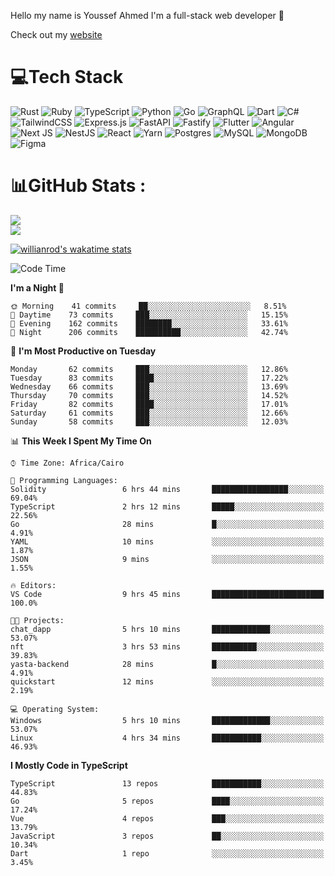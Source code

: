Hello my name is Youssef Ahmed I'm a full-stack web developer 👋

Check out my [website](https://youssefahmed.vercel.app)
 
# 💻Tech Stack

![Rust](https://img.shields.io/badge/rust-%23000000.svg?style=for-the-badge&logo=rust&logoColor=white) ![Ruby](https://img.shields.io/badge/ruby-%23CC342D.svg?style=for-the-badge&logo=ruby&logoColor=white) ![TypeScript](https://img.shields.io/badge/typescript-%23007ACC.svg?style=for-the-badge&logo=typescript&logoColor=white) ![Python](https://img.shields.io/badge/python-3670A0?style=for-the-badge&logo=python&logoColor=ffdd54) ![Go](https://img.shields.io/badge/go-%2300ADD8.svg?style=for-the-badge&logo=go&logoColor=white) ![GraphQL](https://img.shields.io/badge/-GraphQL-E10098?style=for-the-badge&logo=graphql&logoColor=white) ![Dart](https://img.shields.io/badge/dart-%230175C2.svg?style=for-the-badge&logo=dart&logoColor=white) ![C#](https://img.shields.io/badge/c%23-%23239120.svg?style=for-the-badge&logo=c-sharp&logoColor=white) ![TailwindCSS](https://img.shields.io/badge/tailwindcss-%2338B2AC.svg?style=for-the-badge&logo=tailwind-css&logoColor=white) ![Express.js](https://img.shields.io/badge/express.js-%23404d59.svg?style=for-the-badge&logo=express&logoColor=%2361DAFB) ![FastAPI](https://img.shields.io/badge/FastAPI-005571?style=for-the-badge&logo=fastapi) ![Fastify](https://img.shields.io/badge/fastify-%23000000.svg?style=for-the-badge&logo=fastify&logoColor=white) ![Flutter](https://img.shields.io/badge/Flutter-%2302569B.svg?style=for-the-badge&logo=Flutter&logoColor=white) ![Angular](https://img.shields.io/badge/angular-%23DD0031.svg?style=for-the-badge&logo=angular&logoColor=white) ![Next JS](https://img.shields.io/badge/Next-black?style=for-the-badge&logo=next.js&logoColor=white) ![NestJS](https://img.shields.io/badge/nestjs-%23E0234E.svg?style=for-the-badge&logo=nestjs&logoColor=white) ![React](https://img.shields.io/badge/react-%2320232a.svg?style=for-the-badge&logo=react&logoColor=%2361DAFB) ![Yarn](https://img.shields.io/badge/yarn-%232C8EBB.svg?style=for-the-badge&logo=yarn&logoColor=white) ![Postgres](https://img.shields.io/badge/postgres-%23316192.svg?style=for-the-badge&logo=postgresql&logoColor=white) ![MySQL](https://img.shields.io/badge/mysql-%2300f.svg?style=for-the-badge&logo=mysql&logoColor=white) ![MongoDB](https://img.shields.io/badge/MongoDB-%234ea94b.svg?style=for-the-badge&logo=mongodb&logoColor=white)     ![Figma](https://img.shields.io/badge/figma-%23F24E1E.svg?style=for-the-badge&logo=figma&logoColor=white)

# 📊GitHub Stats :

![](https://github-readme-stats.vercel.app/api?username=joetifa2003&theme=tokyonight&hide_border=false&include_all_commits=false&count_private=false)<br/>
![](https://github-readme-streak-stats.herokuapp.com/?user=joetifa2003&theme=tokyonight&hide_border=false)<br/>

[![willianrod's wakatime stats](https://github-readme-stats.vercel.app/api/wakatime?username=joetifa2003&layout=compact)](https://github.com/anuraghazra/github-readme-stats)
<!--START_SECTION:waka-->
![Code Time](http://img.shields.io/badge/Code%20Time-0%20secs-blue)

**I'm a Night 🦉** 

```text
🌞 Morning    41 commits     ██░░░░░░░░░░░░░░░░░░░░░░░   8.51% 
🌆 Daytime    73 commits     ███░░░░░░░░░░░░░░░░░░░░░░   15.15% 
🌃 Evening    162 commits    ████████░░░░░░░░░░░░░░░░░   33.61% 
🌙 Night      206 commits    ██████████░░░░░░░░░░░░░░░   42.74%

```
📅 **I'm Most Productive on Tuesday** 

```text
Monday       62 commits     ███░░░░░░░░░░░░░░░░░░░░░░   12.86% 
Tuesday      83 commits     ████░░░░░░░░░░░░░░░░░░░░░   17.22% 
Wednesday    66 commits     ███░░░░░░░░░░░░░░░░░░░░░░   13.69% 
Thursday     70 commits     ███░░░░░░░░░░░░░░░░░░░░░░   14.52% 
Friday       82 commits     ████░░░░░░░░░░░░░░░░░░░░░   17.01% 
Saturday     61 commits     ███░░░░░░░░░░░░░░░░░░░░░░   12.66% 
Sunday       58 commits     ███░░░░░░░░░░░░░░░░░░░░░░   12.03%

```


📊 **This Week I Spent My Time On** 

```text
⌚︎ Time Zone: Africa/Cairo

💬 Programming Languages: 
Solidity                 6 hrs 44 mins       █████████████████░░░░░░░░   69.04% 
TypeScript               2 hrs 12 mins       █████░░░░░░░░░░░░░░░░░░░░   22.56% 
Go                       28 mins             █░░░░░░░░░░░░░░░░░░░░░░░░   4.91% 
YAML                     10 mins             ░░░░░░░░░░░░░░░░░░░░░░░░░   1.87% 
JSON                     9 mins              ░░░░░░░░░░░░░░░░░░░░░░░░░   1.55%

🔥 Editors: 
VS Code                  9 hrs 45 mins       █████████████████████████   100.0%

🐱‍💻 Projects: 
chat_dapp                5 hrs 10 mins       █████████████░░░░░░░░░░░░   53.07% 
nft                      3 hrs 53 mins       ██████████░░░░░░░░░░░░░░░   39.83% 
yasta-backend            28 mins             █░░░░░░░░░░░░░░░░░░░░░░░░   4.91% 
quickstart               12 mins             ░░░░░░░░░░░░░░░░░░░░░░░░░   2.19%

💻 Operating System: 
Windows                  5 hrs 10 mins       █████████████░░░░░░░░░░░░   53.07% 
Linux                    4 hrs 34 mins       ███████████░░░░░░░░░░░░░░   46.93%

```

**I Mostly Code in TypeScript** 

```text
TypeScript               13 repos            ███████████░░░░░░░░░░░░░░   44.83% 
Go                       5 repos             ████░░░░░░░░░░░░░░░░░░░░░   17.24% 
Vue                      4 repos             ███░░░░░░░░░░░░░░░░░░░░░░   13.79% 
JavaScript               3 repos             ██░░░░░░░░░░░░░░░░░░░░░░░   10.34% 
Dart                     1 repo              ░░░░░░░░░░░░░░░░░░░░░░░░░   3.45%

```



<!--END_SECTION:waka-->
